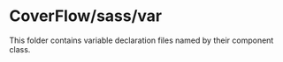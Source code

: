 # CoverFlow/sass/var

This folder contains variable declaration files named by their component class.
